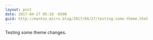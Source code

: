 ```yaml
---
layout: post
date: 2017-04-27 05:10 -0500
guid: http://manton.micro.blog/2017/04/27/testing-some-theme.html
---
```

Testing some theme changes.
